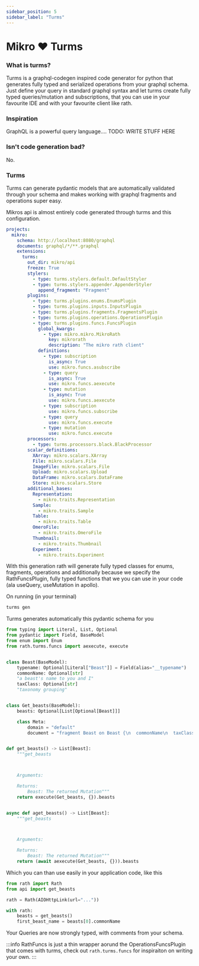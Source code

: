 ```yaml
---
sidebar_position: 5
sidebar_label: "Turms"
---
```


# Mikro ❤️ Turms

### What is turms?

Turms is a graphql-codegen inspired code generator for python that generates fully typed and
serialized operations from your graphql schema. Just define your query in standard graphql syntax
and let turms create fully typed queries/mutation and subscriptions, that you can use in your favourite
IDE and with your favourite client like rath.

### Inspiration

GraphQL is a powerful query language.... TODO: WRITE STUFF HERE

### Isn't code generation bad?

No.

### Turms

Turms can generate pydantic models that are automatically validated through your schema and makes working with
graphql fragments and operations super easy.

Mikros api is almost entirely code generated through turms and this configuration.

```yaml
projects:
  mikro:
    schema: http://localhost:8080/graphql
    documents: graphql/*/**.graphql
    extensions:
      turms:
        out_dir: mikro/api
        freeze: True
        stylers:
          - type: turms.stylers.default.DefaultStyler
          - type: turms.stylers.appender.AppenderStyler
            append_fragment: "Fragment"
        plugins:
          - type: turms.plugins.enums.EnumsPlugin
          - type: turms.plugins.inputs.InputsPlugin
          - type: turms.plugins.fragments.FragmentsPlugin
          - type: turms.plugins.operations.OperationsPlugin
          - type: turms.plugins.funcs.FuncsPlugin
            global_kwargs:
              - type: mikro.mikro.MikroRath
                key: mikrorath
                description: "The mikro rath client"
            definitions:
              - type: subscription
                is_async: True
                use: mikro.funcs.asubscribe
              - type: query
                is_async: True
                use: mikro.funcs.aexecute
              - type: mutation
                is_async: True
                use: mikro.funcs.aexecute
              - type: subscription
                use: mikro.funcs.subscribe
              - type: query
                use: mikro.funcs.execute
              - type: mutation
                use: mikro.funcs.execute
        processors:
          - type: turms.processors.black.BlackProcessor
        scalar_definitions:
          XArray: mikro.scalars.XArray
          File: mikro.scalars.File
          ImageFile: mikro.scalars.File
          Upload: mikro.scalars.Upload
          DataFrame: mikro.scalars.DataFrame
          Store: mikro.scalars.Store
        additional_bases:
          Representation:
            - mikro.traits.Representation
          Sample:
            - mikro.traits.Sample
          Table:
            - mikro.traits.Table
          OmeroFile:
            - mikro.traits.OmeroFile
          Thumbnail:
            - mikro.traits.Thumbnail
          Experiment:
            - mikro.traits.Experiment
```

With this generation rath will generate fully typed classes for enums, fragments, operations and additionally
because we specify the RathFuncsPlugin, fully typed functions that we you can use in your code (ala useQuery, useMutation in apollo).

On running (in your terminal)

```bash
turms gen
```

Turms generates automatically this pydantic schema for you

```python title="api/schema.py"
from typing import Literal, List, Optional
from pydantic import Field, BaseModel
from enum import Enum
from rath.turms.funcs import aexecute, execute


class Beast(BaseModel):
    typename: Optional[Literal["Beast"]] = Field(alias="__typename")
    commonName: Optional[str]
    "a beast's name to you and I"
    taxClass: Optional[str]
    "taxonomy grouping"


class Get_beasts(BaseModel):
    beasts: Optional[List[Optional[Beast]]]

    class Meta:
        domain = "default"
        document = "fragment Beast on Beast {\n  commonName\n  taxClass\n}\n\nquery get_beasts {\n  beasts {\n    ...Beast\n  }\n}"


def get_beasts() -> List[Beast]:
    """get_beasts



    Arguments:

    Returns:
        Beast: The returned Mutation"""
    return execute(Get_beasts, {}).beasts


async def aget_beasts() -> List[Beast]:
    """get_beasts



    Arguments:

    Returns:
        Beast: The returned Mutation"""
    return (await aexecute(Get_beasts, {})).beasts
```

Which you can than use easily in your application code, like this

```python
from rath import Rath
from api import get_beasts

rath = Rath(AIOHttpLink(url="..."))

with rath:
    beasts = get_beasts()
    first_beast_name = beasts[0].commonName

```

Your Queries are now strongly typed, with comments from your schema.

:::info
RathFuncs is just a thin wrapper aorund the OperationsFuncsPlugin that comes with turms,
check out `rath.turms.funcs` for inspiraiton on writing your own.
:::
